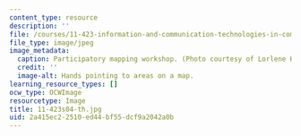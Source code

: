 ```yaml
---
content_type: resource
description: ''
file: /courses/11-423-information-and-communication-technologies-in-community-development-spring-2004/2a415ec22510ed44bf55dcf9a2042a0b_11-423s04-th.jpg
file_type: image/jpeg
image_metadata:
  caption: Participatory mapping workshop. (Photo courtesy of Lorlene Hoyt.)
  credit: ''
  image-alt: Hands pointing to areas on a map.
learning_resource_types: []
ocw_type: OCWImage
resourcetype: Image
title: 11-423s04-th.jpg
uid: 2a415ec2-2510-ed44-bf55-dcf9a2042a0b
---
```

